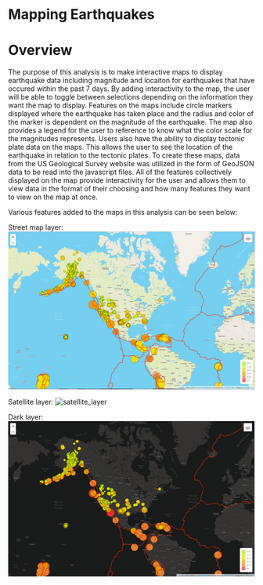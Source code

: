 # Mapping Earthquakes
# Overview
The purpose of this analysis is to make interactive maps to display earthquake data including magnitude and locaiton for earthquakes that have occured within the past 7 days. By adding interactivity to the map, the user will be able to toggle between selections depending on the information they want the map to display. Features on the maps include circle markers displayed where the earthquake has taken place and the radius and color of the marker is dependent on the magnitude of the earthquake. The map also provides a legend for the user to reference to know what the color scale for the magnitudes represents. Users also have the ability to display tectonic plate data on the maps. This allows the user to see the location of the earthquake in relation to the tectonic plates. To create these maps, data from the US Geological Survey website was utilized in the form of GeoJSON data to be read into the javascript files. All of the features collectively displayed on the map provide interactivity for the user and allows them to view data in the format of their choosing and how many features they want to view on the map at once.

Various features added to the maps in this analysis can be seen below: 

Street map layer:
![streets_layer](https://github.com/aarce21/Mapping_Earthquakes/blob/main/Earthquakes_past7days/images/streets_layer.PNG)

Satellite layer:
![satellite_layer](https://github.com/aarce21/Mapping_Earthquakes/blob/main/Earthquakes_past7days/images/satellite_layer.PNG)

Dark layer: 
![dark_layer](https://github.com/aarce21/Mapping_Earthquakes/blob/main/Earthquakes_past7days/images/dark_layer.PNG)
